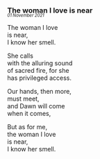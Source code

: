 ### The woman I love is near
<p style="margin:0; margin-top: -1.25rem">
  <em>
    <small><small>01 November 2021</small></small>
  </em>
</p>

The woman I love  
is near,  
I know her smell.  

She calls  
with the alluring sound  
of sacred fire, for she  
has privileged access.  

Our hands, then more,  
must meet,  
and Dawn will come  
when it comes,  

But as for me,  
the woman I love  
is near,  
I know her smell.  